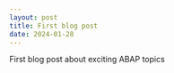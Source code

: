 ```yaml
---
layout: post
title: First blog post
date: 2024-01-28
---
```


First blog post about exciting ABAP topics
